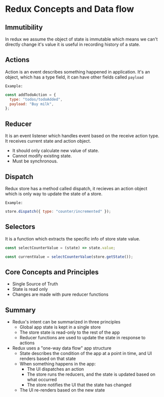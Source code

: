 # Redux Concepts and Data flow

## Immutibility

In redux we assume the object of state is immutable which means we can't directly change it's value it is useful in recording history of a state.

## Actions

Action is an event describes something happened in application.
It's an object, which has a type field, it can have other fields called `payload`

`Example:`

```js
const addTodoAction = {
  type: "todos/todoAdded",
  payload: "Buy milk",
};
```

## Reducer

It is an event listener which handles event based on the receive action type.
It receives current state and action object.

- It should only calculate new value of state.
- Cannot modify existing state.
- Must be synchronous.

## Dispatch

Redux store has a method called dispatch, it recieves an action object which is only way to update the state of a store.

`Example:`

```js
store.dispatch({ type: "counter/incremented" });
```

## Selectors

It is a function which extracts the specific info of store state value.

```js
const selectCounterValue = (state) => state.value;

const currentValue = selectCounterValue(store.getState());
```

## Core Concepts and Principles

- Single Source of Truth
- State is read only
- Changes are made with pure reducer functions

## Summary

- Redux's intent can be summarized in three principles
  - Global app state is kept in a single store
  - The store state is read-only to the rest of the app
  - Reducer functions are used to update the state in response to actions
- Redux uses a "one-way data flow" app structure
  - State describes the condition of the app at a point in time, and UI renders based on that state
  - When something happens in the app:
    - The UI dispatches an action
    - The store runs the reducers, and the state is updated based on what occurred
    - The store notifies the UI that the state has changed
  - The UI re-renders based on the new state

